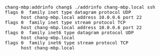 <pre>
chang-mbp:addrinfo chang$ ./addrinfo chang-mbp.local ssh
flags 0  family inet type datagram protocol UDP
      host chang-mbp.local address 10.0.0.6 port 22
flags 0  family inet type stream protocol TCP
      host chang-mbp.local address 10.0.0.6 port 22
flags 0  family inet6 type datagram protocol UDP
      host chang-mbp.local
flags 0  family inet6 type stream protocol TCP
      host chang-mbp.local
</pre>

